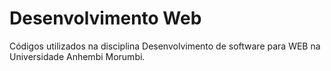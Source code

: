 # Desenvolvimento Web

Códigos utilizados na disciplina Desenvolvimento de software para WEB na Universidade Anhembi Morumbi.
